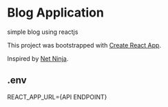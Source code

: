 # Blog Application
simple blog using reactjs

This project was bootstrapped with [Create React App](https://github.com/facebook/create-react-app).

Inspired by [Net Ninja](https://github.com/iamshaunjp).

## .env
REACT_APP_URL={API ENDPOINT}